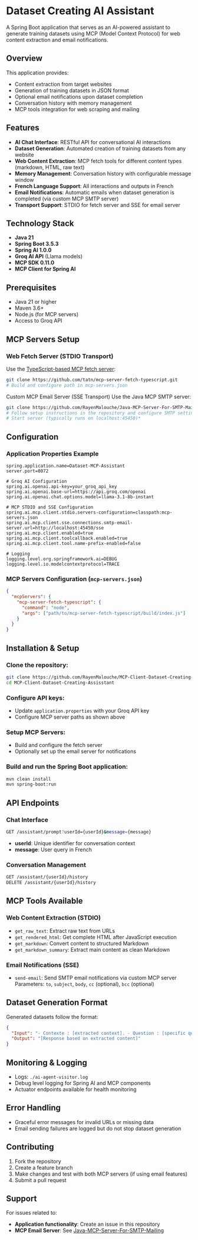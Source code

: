 # Dataset Creating AI Assistant

A Spring Boot application that serves as an AI-powered assistant to generate training datasets using MCP (Model Context Protocol) for web content extraction and email notifications.

## Overview

This application provides:
- Content extraction from target websites
- Generation of training datasets in JSON format
- Optional email notifications upon dataset completion
- Conversation history with memory management
- MCP tools integration for web scraping and mailing

## Features

- **AI Chat Interface**: RESTful API for conversational AI interactions
- **Dataset Generation**: Automated creation of training datasets from any website
- **Web Content Extraction**: MCP fetch tools for different content types (markdown, HTML, raw text)
- **Memory Management**: Conversation history with configurable message window
- **French Language Support**: All interactions and outputs in French
- **Email Notifications**: Automatic emails when dataset generation is completed (via custom MCP SMTP server)
- **Transport Support**: STDIO for fetch server and SSE for email server

## Technology Stack

- **Java 21**
- **Spring Boot 3.5.3**
- **Spring AI 1.0.0**
- **Groq AI API** (Llama models)
- **MCP SDK 0.11.0**
- **MCP Client for Spring AI**

## Prerequisites

- Java 21 or higher
- Maven 3.6+
- Node.js (for MCP servers)
- Access to Groq API

## MCP Servers Setup

### Web Fetch Server (STDIO Transport)
Use the [TypeScript-based MCP fetch server](https://github.com/tatn/mcp-server-fetch-typescript.git):
```bash
git clone https://github.com/tatn/mcp-server-fetch-typescript.git
# Build and configure path in mcp-servers.json
```
Custom MCP Email Server (SSE Transport)
Use the Java MCP SMTP server:
```bash
git clone https://github.com/RayenMalouche/Java-MCP-Server-For-SMTP-Mailing.git
# Follow setup instructions in the repository and configure SMTP settings
# Start server (typically runs on localhost:45450)*
```
## Configuration

### Application Properties Example
```properties
spring.application.name=Dataset-MCP-Assistant
server.port=8072

# Groq AI Configuration
spring.ai.openai.api-key=your_groq_api_key
spring.ai.openai.base-url=https://api.groq.com/openai
spring.ai.openai.chat.options.model=llama-3.1-8b-instant

# MCP STDIO and SSE Configuration
spring.ai.mcp.client.stdio.servers-configuration=classpath:mcp-servers.json
spring.ai.mcp.client.sse.connections.smtp-email-server.url=http://localhost:45450/sse
spring.ai.mcp.client.enabled=true
spring.ai.mcp.client.toolcallback.enabled=true
spring.ai.mcp.client.tool.name-prefix-enabled=false

# Logging
logging.level.org.springframework.ai=DEBUG
logging.level.io.modelcontextprotocol=TRACE
```

### MCP Servers Configuration (`mcp-servers.json`)
```json
{
  "mcpServers": {
    "mcp-server-fetch-typescript": {
      "command": "node",
      "args": ["path/to/mcp-server-fetch-typescript/build/index.js"]
    }
  }
}
```

## Installation & Setup

### Clone the repository:
```bash
git clone https://github.com/RayenMalouche/MCP-Client-Dataset-Creating-Assisstant.git
cd MCP-Client-Dataset-Creating-Assisstant
```

### Configure API keys:
- Update `application.properties` with your Groq API key
- Configure MCP server paths as shown above

### Setup MCP Servers:
- Build and configure the fetch server
- Optionally set up the email server for notifications

### Build and run the Spring Boot application:
```bash
mvn clean install
mvn spring-boot:run
```

## API Endpoints

### Chat Interface
```bash
GET /assistant/prompt?userId={userId}&message={message}
```
- **userId**: Unique identifier for conversation context
- **message**: User query in French

### Conversation Management
```bash
GET /assistant/{userId}/history
DELETE /assistant/{userId}/history
```

## MCP Tools Available

### Web Content Extraction (STDIO)
- `get_raw_text`: Extract raw text from URLs
- `get_rendered_html`: Get complete HTML after JavaScript execution
- `get_markdown`: Convert content to structured Markdown
- `get_markdown_summary`: Extract main content as clean Markdown

### Email Notifications (SSE)
- `send-email`: Send SMTP email notifications via custom MCP server  
  Parameters: `to`, `subject`, `body`, `cc` (optional), `bcc` (optional)

## Dataset Generation Format

Generated datasets follow the format:
```json
{
  "Input": "- Contexte : [extracted context]. - Question : [specific question].",
  "Output": "[Response based on extracted content]"
}
```

## Monitoring & Logging
- Logs: `./ai-agent-visitor.log`
- Debug level logging for Spring AI and MCP components
- Actuator endpoints available for health monitoring

## Error Handling
- Graceful error messages for invalid URLs or missing data
- Email sending failures are logged but do not stop dataset generation

## Contributing
1. Fork the repository
2. Create a feature branch
3. Make changes and test with both MCP servers (if using email features)
4. Submit a pull request

## Support
For issues related to:
- **Application functionality**: Create an issue in this repository
- **MCP Email Server**: See [Java-MCP-Server-For-SMTP-Mailing](https://github.com/RayenMalouche/Java-MCP-Server-For-SMTP-Mailing)
